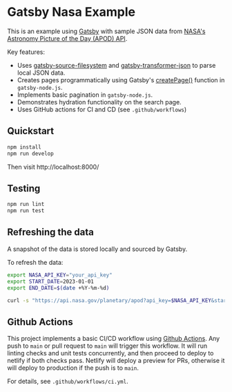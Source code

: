 # Gatsby Nasa Example

This is an example using [Gatsby](https://www.gatsbyjs.com/) with sample JSON data from [NASA's Astronomy Picture of the Day (APOD) API](https://api.nasa.gov/).

Key features:
- Uses [gatsby-source-filesystem](https://www.gatsbyjs.com/plugins/gatsby-source-filesystem/) and [gatsby-transformer-json](https://www.gatsbyjs.com/plugins/gatsby-transformer-json/) to parse local JSON data.
- Creates pages programmatically using Gatsby's [createPage()](https://www.gatsbyjs.com/docs/reference/config-files/actions/#createPage) function in `gatsby-node.js`.
- Implements basic pagination in `gatsby-node.js`.
- Demonstrates hydration functionality on the search page.
- Uses GitHub actions for CI and CD (see `.github/workflows`)

## Quickstart

```sh
npm install
npm run develop
```

Then visit http://localhost:8000/

## Testing

```sh
npm run lint
npm run test
```

## Refreshing the data

A snapshot of the data is stored locally and sourced by Gatsby.

To refresh the data:

```sh
export NASA_API_KEY="your_api_key"
export START_DATE=2023-01-01
export END_DATE=$(date +%Y-%m-%d)

curl -s "https://api.nasa.gov/planetary/apod?api_key=$NASA_API_KEY&start_date=$START_DATE&end_date=$END_DATE" | python3 -m json.tool >data/nasa.json
```

## Github Actions

This project implements a basic CI/CD workflow using [Github Actions](https://docs.github.com/en/actions/automating-builds-and-tests/building-and-testing-nodejs). Any push to `main` or pull request to `main` will trigger this workflow. It will run linting checks and unit tests concurrently, and then proceed to deploy to netlify if both checks pass. Netlify will deploy a preview for PRs, otherwise it will deploy to production if the push is to `main`.

For details, see `.github/workflows/ci.yml`.